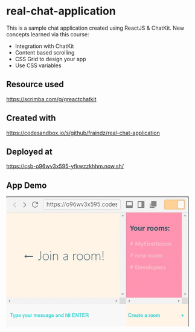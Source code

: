 # real-chat-application

This is a sample chat application created using ReactJS & ChatKit. New concepts learned via this course:
- Integration with ChatKit
- Content based scrolling
- CSS Grid to design your app
- Use CSS variables

## Resource used
https://scrimba.com/g/greactchatkit

## Created with
https://codesandbox.io/s/github/fraindz/real-chat-application

## Deployed at
https://csb-o96wv3x595-yfkwzzkhhm.now.sh/

## App Demo
![](app-demo.gif)
